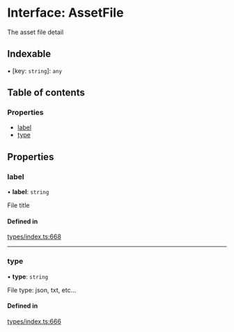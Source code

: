 # Interface: AssetFile

The asset file detail

## Indexable

▪ [key: `string`]: `any`

## Table of contents

### Properties

- [label](AssetFile.md#label)
- [type](AssetFile.md#type)

## Properties

### label

• **label**: `string`

File title

#### Defined in

[types/index.ts:668](https://github.com/nevermined-io/components-catalog/blob/968dc56/lib/src/types/index.ts#L668)

___

### type

• **type**: `string`

File type: json, txt, etc...

#### Defined in

[types/index.ts:666](https://github.com/nevermined-io/components-catalog/blob/968dc56/lib/src/types/index.ts#L666)
